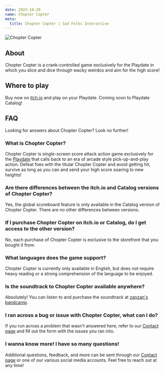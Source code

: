 ```yaml
---
date: 2023-10-29
name: Chopter Copter
meta:
  title: Chopter Copter | Sad Folks Interactive
---
```


<div class="banner">
  <img src="{{ '/images/chopter-copter-banner.png' | url }}" alt="Chopter Copter">
</div>

## About

Chopter Copter is a crank-controlled game exclusively for the Playdate in which you slice and dice through wacky weirdos and aim for the high score!

## Where to play

Buy now on [itch.io](https://sadfolks.itch.io/chopter-copter) and play on your Playdate. Coming soon to Playdate Catalog!

## FAQ

Looking for answers about Chopter Copter? Look no further!

### What is Chopter Copter?

Chopter Copter is single-screen score attack action game exclusively for the [Playdate](https://play.date) that calls back to an era of arcade style pick-up-and-play action. Defeat foes with the titular Chopter Copter and avoid getting hit, survive as long as you can and send your high score soaring to new heights!

### Are there differences between the itch.io and Catalog versions of Chopter Copter?

Yes, the global scoreboard feature is only available in the Catalog version of Chopter Copter. There are no other differences between versions.

### If I purchase Chopter Copter on itch.io or Catalog, do I get access to the other version?

No, each purchase of Chopter Copter is exclusive to the storefront that you bought it from.

### What languages does the game support?

Chopter Copter is currently only available in English, but does not require heavy reading or a strong comprehension of the language to be enjoyed.

### Is the soundtrack to Chopter Copter available anywhere?

Absolutely! You can listen to and purchase the soundtrack at [zanzan's bandcamp](https://zan-zan-zawa-veia.bandcamp.com/album/chopter-copter-ost).

### I ran across a bug or issue with Chopter Copter, what can I do?

If you run across a problem that wasn't answered here, refer to our [Contact page](/contact/) and fill out the form with the issues you ran into.

### I wanna know more! I have so many questions!

Additional questions, feedback, and more can be sent through our [Contact page](/contact/) or one of our various social media accounts. Feel free to reach out at any time!
